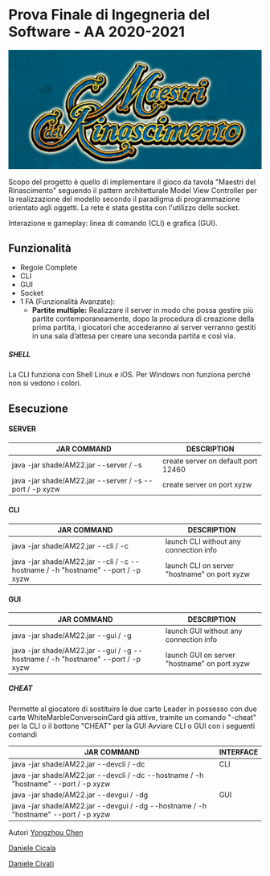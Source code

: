 # Prova Finale di Ingegneria del Software - AA 2020-2021
![alt text](src/main/resources/photos/logo.png)

Scopo del progetto è quello di implementare il gioco da tavola "Maestri del Rinascimento" seguendo il pattern architetturale Model View Controller per la realizzazione del modello secondo il paradigma di programmazione orientato agli oggetti. 
La rete è stata gestita con l'utilizzo delle socket.

Interazione e gameplay: linea di comando (CLI) e grafica (GUI).
## Funzionalità

- Regole Complete
- CLI
- GUI
- Socket
- 1 FA (Funzionalità Avanzate):
    - __Partite multiple:__ Realizzare il server in modo che possa gestire più partite contemporaneamente,
                            dopo la procedura di creazione della prima partita, i giocatori che accederanno al server verranno gestiti
                            in una sala d’attesa per creare una seconda partita e così via.
                            
##### SHELL
 
La CLI funziona con Shell Linux e iOS. Per Windows non funziona perché non si vedono i colori.                          
## Esecuzione 
#### SERVER

| JAR COMMAND | DESCRIPTION 
| ------- | --- 
| java -jar shade/AM22.jar  --server / -s | create server on default port 12460
| java -jar shade/AM22.jar  --server / -s  --port / -p  xyzw | create server on port xyzw


#### CLI

| JAR COMMAND | DESCRIPTION
| ------- | --- 
| java -jar shade/AM22.jar  --cli / -c | launch CLI without any connection info
| java -jar shade/AM22.jar  --cli / -c  --hostname / -h  "hostname"  --port / -p  xyzw | launch CLI on server "hostname" on port xyzw


#### GUI

| JAR COMMAND       | DESCRIPTION   
| ------- | --- 
| java -jar shade/AM22.jar  --gui / -g | launch GUI without any connection info
| java -jar shade/AM22.jar  --gui / -g  --hostname / -h  "hostname"  --port / -p  xyzw | launch GUI on server "hostname" on port xyzw

##### CHEAT

Permette al giocatore di sostituire le due carte Leader in possesso con due carte WhiteMarbleConversoinCard già attive,
tramite un comando "-cheat" per la CLI o il bottone "CHEAT" per la GUI
Avviare CLI o GUI con i seguenti comandi

| JAR COMMAND | INTERFACE
| ------- | ---
| java -jar shade/AM22.jar  --devcli / -dc | CLI
| java -jar shade/AM22.jar  --devcli / -dc  --hostname / -h  "hostname"  --port / -p  xyzw | |
| java -jar shade/AM22.jar  --devgui / -dg | GUI
| java -jar shade/AM22.jar  --devgui / -dg  --hostname / -h  "hostname"  --port / -p  xyzw | |

Autori
[Yongzhou Chen](https://github.com/chenyongzhouking)

[Daniele Cicala](https://github.com/99-Daniele)

[Daniele Civati](https://github.com/Civati)

